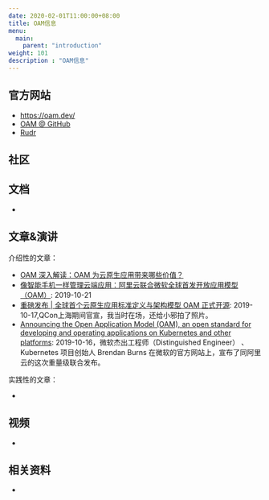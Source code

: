 ```yaml
---
date: 2020-02-01T11:00:00+08:00
title: OAM信息
menu:
  main:
    parent: "introduction"
weight: 101
description : "OAM信息"
---
```


## 官方网站

- https://oam.dev/
- [OAM @ GitHub](https://github.com/oam-dev/)
- [Rudr](https://github.com/oam-dev/rudr)

## 社区



## 文档

- 

## 文章&演讲

介绍性的文章：

- [OAM 深入解读：OAM 为云原生应用带来哪些价值？](https://www.infoq.cn/article/WhZhYQdcLEOOGZ4XzbDF)
- [像智能手机一样管理云端应用：阿里云联合微软全球首发开放应用模型（OAM）](https://yq.aliyun.com/articles/721591):  2019-10-21
- [重磅发布 | 全球首个云原生应用标准定义与架构模型 OAM 正式开源](https://mp.weixin.qq.com/s?spm=ata.13261165.0.0.2cde9e076cDHnt&__biz=MzUzNzYxNjAzMg==&mid=100003362&idx=1&sn=67bd3ddac5c21797182496f892732f29&chksm=7ae505ed4d928cfbae70a2822e7ae51fc4302b1651db74870c65b27b3d89640ab22cc3fd2dc5#rd): 2019-10-17,QCon上海期间官宣，我当时在场，还给小邪拍了照片。
- [Announcing the Open Application Model (OAM), an open standard for developing and operating applications on Kubernetes and other platforms](https://cloudblogs.microsoft.com/opensource/2019/10/16/announcing-open-application-model/): 2019-10-16，微软杰出工程师（Distinguished Engineer） 、Kubernetes 项目创始人 Brendan Burns 在微软的官方网站上，宣布了同阿里云的这次重量级联合发布。

实践性的文章：

- 

## 视频

- 

## 相关资料

- 
